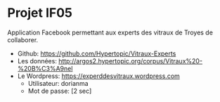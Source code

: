 # Projet IF05

Application Facebook permettant aux experts des vitraux de Troyes de collaborer.

- Github: https://github.com/Hypertopic/Vitraux-Experts
- Les données: http://argos2.hypertopic.org/corpus/Vitraux%20-%20B%C3%A9nel
- Le Wordpress: https://experddesvitraux.wordpress.com
  - Utilisateur: dorianma
  - Mot de passe: [2 sec]
